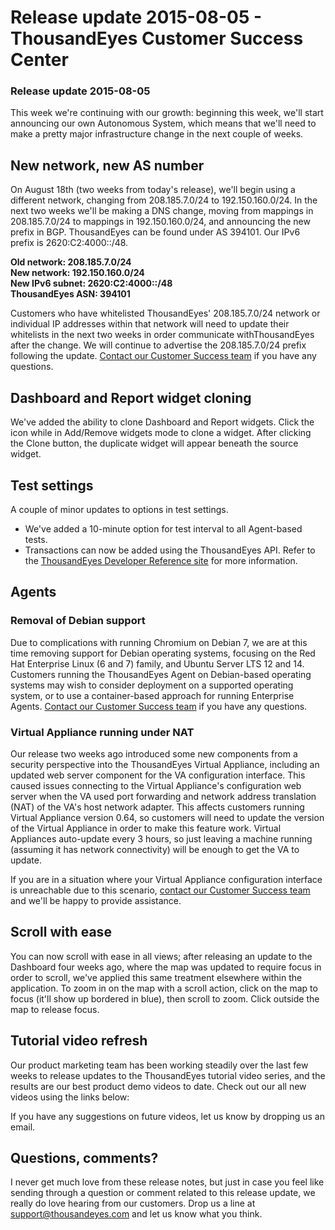 # Release update 2015-08-05 - ThousandEyes Customer Success Center

### Release update 2015-08-05

This week we're continuing with our growth: beginning this week, we'll start announcing our own Autonomous System, which means that we'll need to make a pretty major infrastructure change in the next couple of weeks.  
 

## New network, new AS number

On August 18th \(two weeks from today's release\), we'll begin using a different network, changing from 208.185.7.0/24 to 192.150.160.0/24. In the next two weeks we'll be making a DNS change, moving from mappings in 208.185.7.0/24 to mappings in 192.150.160.0/24, and announcing the new prefix in BGP.  ThousandEyes can be found under AS 394101.  Our IPv6 prefix is 2620:C2:4000::/48. 

**Old network: 208.185.7.0/24**  
**New network: 192.150.160.0/24**  
**New IPv6 subnet:  2620:C2:4000::/48**  
**ThousandEyes ASN: 394101**

Customers who have whitelisted ThousandEyes' 208.185.7.0/24 network or individual IP addresses within that network will need to update their whitelists in the next two weeks in order communicate withThousandEyes after the change. We will continue to advertise the 208.185.7.0/24 prefix following the update. [Contact our Customer Success team](mailto:support@thousandeyes.com?subject=New+Prefix+Help) if you have any questions.

## Dashboard and Report widget cloning

We've added the ability to clone Dashboard and Report widgets. Click the  icon while in Add/Remove widgets mode to clone a widget.  After clicking the Clone button, the duplicate widget will appear beneath the source widget.  

## Test settings

A couple of minor updates to options in test settings.

* We've added a 10-minute option for test interval to all Agent-based tests.
* Transactions can now be added using the ThousandEyes API. Refer to the [ThousandEyes Developer Reference site](http://developer.thousandeyes.com/) for more information.

## Agents

### Removal of Debian support

Due to complications with running Chromium on Debian 7, we are at this time removing support for Debian operating systems, focusing on the Red Hat Enterprise Linux \(6 and 7\) family, and Ubuntu Server LTS 12 and 14. Customers running the ThousandEyes Agent on Debian-based operating systems may wish to consider deployment on a supported operating system, or to use a container-based approach for running Enterprise Agents.  [Contact our Customer Success team](mailto:support@thousandeyes.com?subject=New+Prefix+Help) if you have any questions.

### Virtual Appliance running under NAT

Our release two weeks ago introduced some new components from a security perspective into the ThousandEyes Virtual Appliance, including an updated web server component for the VA configuration interface.  This caused issues connecting to the Virtual Appliance's configuration web server when the VA used port forwarding and network address translation \(NAT\) of the VA's host network adapter.  This affects customers running Virtual Appliance version 0.64, so customers will need to update the version of the Virtual Appliance in order to make this feature work.  Virtual Appliances auto-update every 3 hours, so just leaving a machine running \(assuming it has network connectivity\) will be enough to get the VA to update.

If you are in a situation where your Virtual Appliance configuration interface is unreachable due to this scenario, [contact our Customer Success team](mailto:support@thousandeyes.com?subject=VA+and+NAT) and we'll be happy to provide assistance.

## Scroll with ease

You can now scroll with ease in all views; after releasing an update to the Dashboard four weeks ago, where the map was updated to require focus in order to scroll, we've applied this same treatment elsewhere within the application.  To zoom in on the map with a scroll action, click on the map to focus \(it'll show up bordered in blue\), then scroll to zoom. Click outside the map to release focus.  
 

## Tutorial video refresh

Our product marketing team has been working steadily over the last few weeks to release updates to the ThousandEyes tutorial video series, and the results are our best product demo videos to date.  Check out our all new videos using the links below:

If you have any suggestions on future videos, let us know by dropping us an email.

## Questions, comments?

I never get much love from these release notes, but just in case you feel like sending through a question or comment related to this release update, we really do love hearing from our customers. Drop us a line at [support@thousandeyes.com](mailto:support@thousandeyes.com?subject=2015-08-05+Update) and let us know what you think.

